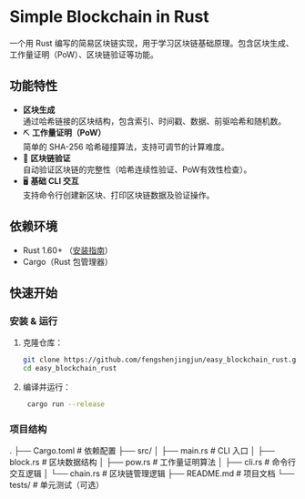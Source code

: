 # Simple Blockchain in Rust

一个用 Rust 编写的简易区块链实现，用于学习区块链基础原理。包含区块生成、工作量证明（PoW）、区块链验证等功能。

## 功能特性

-   **区块生成**  
    通过哈希链接的区块结构，包含索引、时间戳、数据、前驱哈希和随机数。
-  ⛏️ **工作量证明（PoW）**  
   简单的 SHA-256 哈希碰撞算法，支持可调节的计算难度。
-  🔗 **区块链验证**  
   自动验证区块链的完整性（哈希连续性验证、PoW有效性检查）。
-  🖥️ **基础 CLI 交互**  
   支持命令行创建新区块、打印区块链数据及验证操作。

## 依赖环境

- Rust 1.60+ （[安装指南](https://www.rust-lang.org/tools/install)）
- Cargo（Rust 包管理器）

## 快速开始

### 安装 & 运行

1. 克隆仓库：
   ```bash
   git clone https://github.com/fengshenjingjun/easy_blockchain_rust.git
   cd easy_blockchain_rust
2. 编译并运行：
   ```bash
    cargo run --release

### 项目结构
.
├── Cargo.toml            # 依赖配置
├── src/
│   ├── main.rs           # CLI 入口
│   ├── block.rs          # 区块数据结构
│   ├── pow.rs            # 工作量证明算法
│   ├── cli.rs            # 命令行交互逻辑
│   └── chain.rs          # 区块链管理逻辑
├── README.md             # 项目文档
└── tests/                # 单元测试（可选）